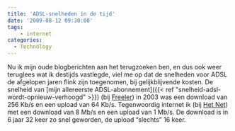 ```yaml
---
title: 'ADSL-snelheden in de tijd'
date: '2009-08-12 09:30:00'
tags:
    - internet
categories:
  - Technology
---
```


Nu ik mijn oude blogberichten aan het terugzoeken ben, en dus ook weer teruglees wat ik destijds vastlegde, viel me op dat de snelheden voor ADSL de afgelopen jaren flink zijn toegenomen, bij gelijkblijvende kosten.
De snelheid van [mijn allereerste ADSL-abonnement]({{< ref "snelheid-adsl-wordt-opnieuw-verhoogd" >}}) (bij [Freeler](http://www.freeler.nl)) in 2003 was een download van 256 Kb/s en een upload van 64 Kb/s. Tegenwoordig internet ik (bij [Het Net](http://www.hetnet.nl)) met een download van 8 Mb/s en een upload van 1 Mb/s. De download is in 6 jaar 32 keer zo snel geworden, de upload “slechts” 16 keer.
